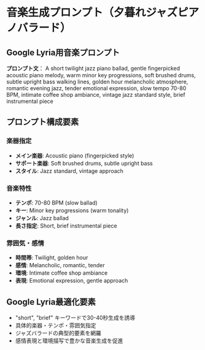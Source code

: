 # 音楽生成プロンプト（夕暮れジャズピアノバラード）

## Google Lyria用音楽プロンプト

**プロンプト文**：
A short twilight jazz piano ballad, gentle fingerpicked acoustic piano melody, warm minor key progressions, soft brushed drums, subtle upright bass walking lines, golden hour melancholic atmosphere, romantic evening jazz, tender emotional expression, slow tempo 70-80 BPM, intimate coffee shop ambiance, vintage jazz standard style, brief instrumental piece

## プロンプト構成要素

### 楽器指定
- **メイン楽器**: Acoustic piano (fingerpicked style)
- **サポート楽器**: Soft brushed drums, subtle upright bass
- **スタイル**: Jazz standard, vintage approach

### 音楽特性
- **テンポ**: 70-80 BPM (slow ballad)
- **キー**: Minor key progressions (warm tonality)
- **ジャンル**: Jazz ballad
- **長さ指定**: Short, brief instrumental piece

### 雰囲気・感情
- **時間帯**: Twilight, golden hour
- **感情**: Melancholic, romantic, tender
- **環境**: Intimate coffee shop ambiance
- **表現**: Emotional expression, gentle approach

## Google Lyria最適化要素
- "short", "brief" キーワードで30-40秒生成を誘導
- 具体的楽器・テンポ・雰囲気指定
- ジャズバラードの典型的要素を網羅
- 感情表現と環境描写で豊かな音楽生成を促進